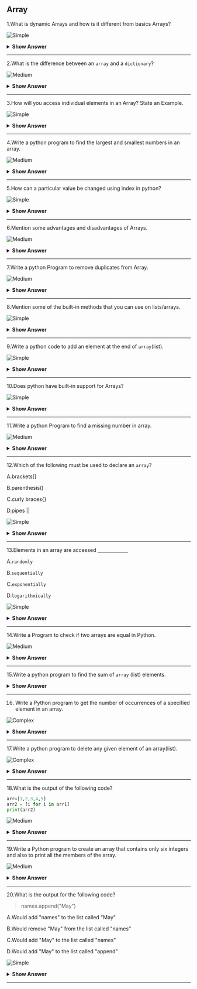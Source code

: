## Array

1.What is dynamic Arrays and how is it different from basics Arrays?

![Simple](https://github.com/revaturelabs/interviewquestions/blob/dev/ComplexityTags/simple%20(2).svg)
 
<details><summary> <b>Show Answer</b> </summary>
  
> - Dynamic arrays (also known as a growable array, resizable array or mutable array ) offer a big improvement, i.e., automatic resizing. 
> - An array has a fixed size.So,you always have to specify the number of elements your array will hold ahead of time. However, a dynamic array expands as you add more elements to it and you need not determine the size ahead of time.
  
</details>
  
---
  
2.What is the difference between an `array` and a `dictionary`?

![Medium](https://github.com/revaturelabs/interviewquestions/blob/dev/ComplexityTags/Medium%20(2).svg)

<details><summary> <b>Show Answer</b> </summary>
<blockquote>
  
**Arrays**:

 - An `Array` is a sorted list of homogeneous elements.
 - You have to set the size of an array before using it.
 - Arrays can be dynamic in size.
 - If you want to increase the array size, you have to use the ReDim statement.
  
**Dictionary**:
  
 - A `dictionary` holds key-value pairs.
 - You don't have to set the size for dictionaries.
 - There is no dynamic concept for dictionaries.
 - You can add an element in dictionary without the need for any statement.
  
 </blockquote>
	</details>
  
---
  
3.How will you access individual elements in an Array? State an Example.

![Simple](https://github.com/revaturelabs/interviewquestions/blob/dev/ComplexityTags/simple%20(2).svg)

<details><summary> <b>Show Answer</b> </summary>
  
> In python, index numbers are used for accessing individual elements in an array.
  
```python
c = ["Fan", "Van", "Bat"]
x = c[0]
print(x)
```
  
**Output**:

> Fan

<details><summary> <b>Explanation</b> </summary>
  
> In the above program, index numbers are used and the index numbers starts from 0 and ends with n-1.
  
</details>
</details>
  
---
  
4.Write a python program to find the largest and smallest numbers in an array.

![Medium](https://github.com/revaturelabs/interviewquestions/blob/dev/ComplexityTags/Medium%20(2).svg)
  
<details><summary> <b>Show Answer</b> </summary>
  
```python
arr = []
n = int(input("Enter size of array : "))
for x in range(n):
    x=int(input("Enter element of array : "))
    arr.append(x)
largest = arr[0]
smallest = arr[0]
for i in range(n):
    if arr[i]>largest:
        largest = arr[i]
    if arr[i]<smallest:
        smallest = arr[i]        
print(f"Largest element in array is {largest}")
print(f"Smallest element in array is {smallest}") 
```

**Output**:
                        
Enter size of array : 4

Enter element of array : 540545

Enter element of array : 304

Enter element of array : 2094398

Enter element of array : 3298
                        
Largest element in array is 2094398
                        
Smallest element in array is 304 
                        
 </details>
	
---
  
5.How can a particular value be changed using index in python?
	
![Simple](https://github.com/revaturelabs/interviewquestions/blob/dev/ComplexityTags/simple%20(2).svg)
  
<details><summary> <b>Show Answer</b> </summary>
     
> `Yes`, the values can be changed using index numbers.

<details><summary> <b>Example</b> </summary>   
   
```python    
Juice = ["Fanta", "Vicks", "Bovento"]
Juice[1] = "Sprite"
print(Juice)
```
    
**Output**: 
 
['Fanta', 'Sprite', 'Bovento']
  
</details>
</details>
	
---	
  
6.Mention some advantages and disadvantages of Arrays.
	
![Medium](https://github.com/revaturelabs/interviewquestions/blob/dev/ComplexityTags/Medium%20(2).svg)
  
<details><summary> <b>Show Answer</b> </summary>
  
**Advantages**:

> - Multiple elements of Array can be sorted at the same time.
> - Using the index, we can access any element in `O(1)` time.
  
**Disadvantages**:

> - You need to specify how many elements are you going to store in your array ahead of time and we can not increase or decrease the size of the Array after creation.
> - You have to shift the other elements to fill in or close gaps, which takes worst-case `O(n)` time.
  
</details>
	
---	
  
7.Write a python Program to remove duplicates from Array.
	
![Medium](https://github.com/revaturelabs/interviewquestions/blob/dev/ComplexityTags/Medium%20(2).svg)
  
<details><summary> <b>Show Answer</b> </summary>
  
```python
def Remove(duplicate):
	final_list = []
	for num in duplicate:
		if num not in final_list:
			final_list.append(num)
	return final_list
duplicate = [2, 4, 10, 20, 5, 2, 20, 4]
print(Remove(duplicate))
```
  
**Output**:
  
[2, 4, 10, 20, 5]  
  
<details><summary> <b>Explanation</b> </summary> 
   
> - We have a numbers of ways to solve these types of problems. We have opted for only one approach.  
> - We can use `not in` in the list to find out the duplicate items. We create a result list and insert only those that are not already 'not in'. 
  
</details>
</details>
	
---
  
8.Mention some of the built-in methods that you can use on lists/arrays.  
	
![Simple](https://github.com/revaturelabs/interviewquestions/blob/dev/ComplexityTags/simple%20(2).svg)
  
<details><summary> <b>Show Answer</b> </summary>
 <blockquote>
  
 1.`append()` Adds an element at the end of the list
  
 2.`clear()` Removes all the elements from the list
  
 3.`copy()` Returns a copy of the list
  
 4.`count()` Returns the number of elements with the specified value
  
 5.`extend()` Add the elements of a list (or any iterable), to the end of the current list
  
 6.`index()` Returns the index of the first element with the specified value
  
 7.`insert()` Adds an element at the specified position
  
 8.`pop()` Removes the element at the specified position  
  
 </blockquote>
</details>
	
---
  
9.Write a python code to add an element at the end of `array`(list).
	
![Simple](https://github.com/revaturelabs/interviewquestions/blob/dev/ComplexityTags/simple%20(2).svg)
  
<details><summary> <b>Show Answer</b> </summary>
  
```python
arr = [1,2,3,4,5]
num=int(input("Enter a number to insert in array at end :"))
arr.append(num)
print("Array after inserting",num,"at end",arr)  
```
  
**Output**:
  
Enter a number to insert an array at the end :56
  
Array after inserting 56 at end [1, 2, 3, 4, 5, 56]
  
</details>
	
---
  
10.Does python have built-in support for Arrays?
	
![Simple](https://github.com/revaturelabs/interviewquestions/blob/dev/ComplexityTags/simple%20(2).svg)	

<details><summary> <b>Show Answer</b> </summary>
	 <blockquote>

 - Python does `not have built-in` support for Arrays.
 - But in python, `Lists` can be used instead of Arrays.

**Example**:

```python
fruits = ['apple', 'banana', 'cherry']
fruits.pop(1)
print(fruits)
```
	
 </blockquote>
</details>
	
---
  
11.Write a python Program to find a missing number in array.
	
![Medium](https://github.com/revaturelabs/interviewquestions/blob/dev/ComplexityTags/Medium%20(2).svg)

<details><summary> <b>Show Answer</b> </summary>
  
```python
arr = []
n = int(input("Enter size of array : "))
for x in range(n-1):
    x=int(input("Enter element of array : "))
    arr.append(x)
sum = (n*(n+1))/2;
sumArr = 0
for i in range(n-1):
    sumArr = sumArr+arr[i];
print(int(sum-sumArr)) 
```
  
**Output**:
  
Enter size of array : 3

Enter element of array : 1

Enter element of array : 2
  
3
  
</details>
	
---
  
12.Which of the following must be used to declare an `array`?
  
 A.brackets[]
	
 B.parenthesis()
	
 C.curly braces{}
	
 D.pipes ||
	
![Simple](https://github.com/revaturelabs/interviewquestions/blob/dev/ComplexityTags/simple%20(2).svg)
  
<details><summary> <b>Show Answer</b> </summary>
  
> Option A.`brackets[]`
	
<details><summary> <b>Explanation</b> </summary>

> For `declaring an array we can use brackets[]`.
  
</details>
</details>
	
---
  
13.Elements in an array are accessed _____________
  
 A.`randomly`
	
 B.`sequentially`
	
 C.`exponentially`
	
 D.`logarithmically`
	
![Simple](https://github.com/revaturelabs/interviewquestions/blob/dev/ComplexityTags/simple%20(2).svg)
  
<details><summary> <b>Show Answer</b> </summary>
   
> Option A.`randomly`
   
<details><summary> <b>Explanation</b> </summary>  
   
> Elements in an array are accessed randomly. In Linked lists, elements are accessed sequentially.

</details>
</details>
	
---
  
14.Write a Program to check if two arrays are equal in Python.
	
![Medium](https://github.com/revaturelabs/interviewquestions/blob/dev/ComplexityTags/Medium%20(2).svg)
  
<details><summary> <b>Show Answer</b> </summary>
  
```python  
arr1=[1,2,3,4,5]
arr2=[1,3,4,5,7]
if len(arr1) == len(arr2):
    print("array is equal")
else:
    print("array is not equal")   
```
  
**Output**:
  
> array is equal
  
</details>
	
---
    
15.Write a python program to find the sum of `array` (list) elements.
  
<details><summary> <b>Show Answer</b> </summary>
  
```python
size=int(input("Enter the number of elements: "))
arr=[]
sum=0
for i in range(0,size):
    elem=int(input("Give value for index "+str(i)+": "))
    arr.append(elem)
    sum+=elem
print("Sum of array elements = ",sum)
```
  
**Output**:
  
Enter the number of elements: 4

Give value for index 0: 678

Give value for index 1: 454

Give value for index 2: 6

Give value for index 3: 433
  
Sum of array elements =  1571
  
</details>
	
---
  
16. Write a Python program to get the number of occurrences of a specified element in an array.
	
![Complex](https://github.com/revaturelabs/interviewquestions/blob/dev/ComplexityTags/Complex%20(2).svg)
  
<details><summary> <b>Show Answer</b> </summary>
  
```python
from array import *
array_num = array('i', [1, 3, 5, 3, 7, 9, 3])
print("Array: "+str(array_num))
print("Number of occurrences: "+str(array_num.count(3)))
```
<details><summary> <b>Output</b> </summary>  
  
> Array: array('i', [1, 3, 5, 3, 7, 9, 3])
  
> Number of occurrences: 3
  
  </details>
  </details>
	
---
  
17.Write a python program to delete any	given element of an array(list).
	
![Complex](https://github.com/revaturelabs/interviewquestions/blob/dev/ComplexityTags/Complex%20(2).svg)
  
<details><summary> <b>Show Answer</b> </summary>  

```python
size=int(input("Enter the number of elements: "))
arr=[]
for i in range(0,size):
    elem=int(input("Give value for index "+str(i)+": "))
    arr.append(elem)
num=int(input("Enter a number to remove from array : "))
arr.remove(num)
print("After removing",num,"=",arr)
```
  
**Output**:
	
Enter the number of elements: 5

Give value for index 0: 24

Give value for index 1: 2456

Give value for index 2: 78

Give value for index 3: 567

Give value for index 4: 3467

Enter a number to remove from array : 78
  
After removing 78 = [24, 2456, 567, 3467] 
  
</details>
	
---
  
18.What is the output of the following code?
  
```python
arr=[1,2,3,4,5]
arr2 = [i for i in arr1]
print(arr2)
```
  
![Medium](https://github.com/revaturelabs/interviewquestions/blob/dev/ComplexityTags/Medium%20(2).svg)	
	
<details><summary> <b>Show Answer</b> </summary> 
<blockquote>
  
arr2 = [i for i in arr1]

NameError: name `arr1` is not defined
	
</blockquote>
</details>
	
----
  
19.Write a Python program to create an array that contains only six integers and also to print all the members of the array.
	
![Medium](https://github.com/revaturelabs/interviewquestions/blob/dev/ComplexityTags/Medium%20(2).svg)
  
<details><summary> <b>Show Answer</b> </summary>    
  
```python
from array import array
my_array = array('i', [10, 20, 30, 40, 50])
for i in my_array:
    print(i)
```
  
  **Output**:
  
  10  
  
  20
  
  30
  
  40
  
  50
  
</details>
	
---
  
20.What is the output for the following code?
  
> names.append("May")

 A.Would add "names" to the list called "May"
	
 B.Would remove "May" from the list called "names"
	
 C.Would add "May" to the list called "names"
	
 D.Would add "May" to the list called "append"
	
![Simple](https://github.com/revaturelabs/interviewquestions/blob/dev/ComplexityTags/simple%20(2).svg)
  
<details><summary> <b>Show Answer</b> </summary>   
  
> Option C.Would add "May" to the list called "names"
  
</details>
	
---
	
  
